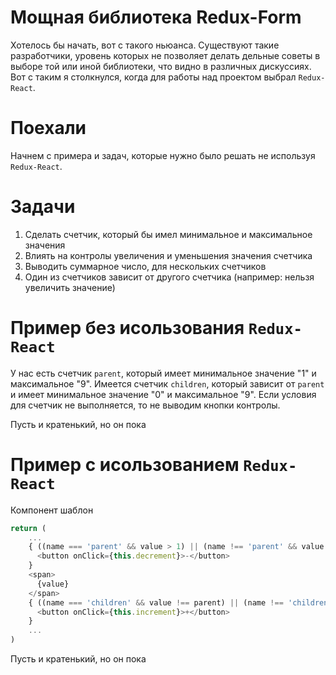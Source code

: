 # Мощная библиотека Redux-Form

Хотелось бы начать, вот с такого ньюанса. Существуют такие разработчики, уровень которых не позволяет делать дельные советы в выборе той или иной библиотеки, что видно в различных дискуссиях. Вот с таким я столкнулся, когда для работы над проектом выбрал `Redux-React`.

# Поехали

Начнем с примера и задач, которые нужно было решать не используя `Redux-React`.

# Задачи

 1. Сделать счетчик, который бы имел минимальное и максимальное значения
 2. Влиять на контролы увеличения и уменьшения значения счетчика
 3. Выводить суммарное число, для нескольких счетчиков
 4. Один из счетчиков зависит от другого счетчика (например: нельзя увеличить значение)

# Пример без исользования `Redux-React`

У нас есть счетчик `parent`, который имеет минимальное значение "1" и максимальное "9". Имеется счетчик `children`, который 
зависит от `parent` и имеет минимальное значение "0" и максимальное "9". Если условия для счетчик не выполняется, то не выводим кнопки контролы.

Пусть и кратенький, но он пока

# Пример c исользованием `Redux-React`

Компонент шаблон
```javascript
return (
	...
	{ ((name === 'parent' && value > 1) || (name !== 'parent' && value !== 0)) &&
	  <button onClick={this.decrement}>-</button>
	}
	<span>
	  {value}
	</span>
	{ ((name === 'children' && value !== parent) || (name !== 'children' && value !== 9)) &&
	  <button onClick={this.increment}>+</button>
	}
	...
)
```

Пусть и кратенький, но он пока
